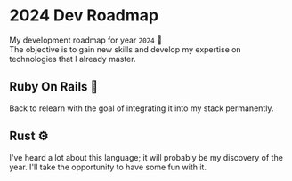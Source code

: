 # 2024 Dev Roadmap

My development roadmap for year `2024` 🚀  
The objective is to gain new skills and develop my expertise on technologies that I already master.

## Ruby On Rails 💎

Back to relearn with the goal of integrating it into my stack permanently.

## Rust ⚙️

I've heard a lot about this language; it will probably be my discovery of the year. I'll take the opportunity to have some fun with it.
